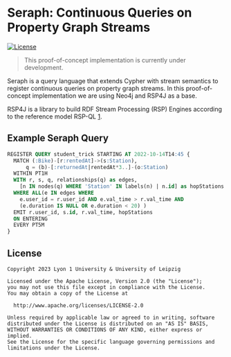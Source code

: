 # Seraph: Continuous Queries on Property Graph Streams
[![License](https://img.shields.io/badge/License-Apache_2.0-blue.svg)](https://opensource.org/licenses/Apache-2.0)

> This proof-of-concept implementation is currently under development.

Seraph is a query language that extends Cypher with stream semantics to register continuous queries on 
property graph streams. In this proof-of-concept implementation we are using Neo4j and RSP4J as a base.

RSP4J is a library to build RDF Stream Processing (RSP) Engines according to the reference model
RSP-QL [1](http://jeanpi.org/wp/media/rspql_ijswis_dellaglio_2015.pdf).

## Example Seraph Query

```sql
REGISTER QUERY student_trick STARTING AT 2022-10-14T14:45 {
  MATCH (:Bike)-[r:rentedAt]->(s:Station),
      q = (b)-[:returnedAt|rentedAt*3..]-(o:Station) 
  WITHIN PT1H 
  WITH r, s, q, relationships(q) as edges, 
    [n IN nodes(q) WHERE 'Station' IN labels(n) | n.id] as hopStations 
  WHERE ALL(e IN edges WHERE 
    e.user_id = r.user_id AND e.val_time > r.val_time AND 
    (e.duration IS NULL OR e.duration < 20) ) 
  EMIT r.user_id, s.id, r.val_time, hopStations 
  ON ENTERING 
  EVERY PT5M 
}
```

## License
    Copyright 2023 Lyon 1 University & University of Leipzig
    
    Licensed under the Apache License, Version 2.0 (the "License");
    you may not use this file except in compliance with the License.
    You may obtain a copy of the License at
    
      http://www.apache.org/licenses/LICENSE-2.0
    
    Unless required by applicable law or agreed to in writing, software
    distributed under the License is distributed on an "AS IS" BASIS,
    WITHOUT WARRANTIES OR CONDITIONS OF ANY KIND, either express or implied.
    See the License for the specific language governing permissions and
    limitations under the License.